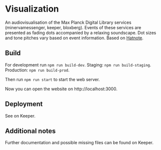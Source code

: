 # Visualization

An audiovisualisation of the Max Planck Digital Library services (minervamessenger, keeper, bloxberg). Events of these
services are presented as fading dots accompanied by a relaxing soundscape. Dot sizes and tone pitches vary based on event
information. Based on [Hatnote](https://github.com/hatnote/listen-to-wikipedia).

## Build

For development run `npm run build-dev`. Staging: `npm run build-staging`. Production: `npm run build-prod`.

Then run `npm run start` to start the web server.

Now you can open the website on http://localhost:3000.

## Deployment
See on Keeper.

## Additional notes
Further documentation and possible missing files can be found on Keeper.